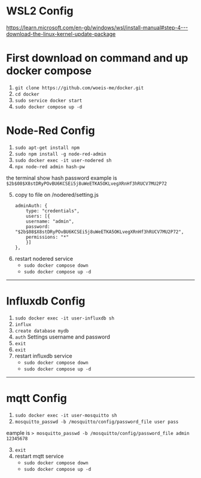 # WSL2 Config
https://learn.microsoft.com/en-gb/windows/wsl/install-manual#step-4---download-the-linux-kernel-update-package

# First download on command and up docker compose
1. `git clone https://github.com/woeis-me/docker.git`
2. `cd docker`
3. `sudo service docker start`
4. `sudo docker compose up -d`

# Node-Red Config
  1. `sudo apt-get install npm`
  2. `sudo npm install -g node-red-admin`
  3. `sudo docker exec -it user-nodered sh`
  4. `npx node-red admin hash-pw`
    
the terminal show hash password example is `$2b$08$X8stDRyPOvBU6KCSEi5j8uWeETKA5OKLvegXRnHf3hRUCV7MU2P72`
  
  5. copy to file on /nodered/setting.js 
      ```
      adminAuth: {
          type: "credentials",
          users: [{
          username: "admin",
          password: "$2b$08$X8stDRyPOvBU6KCSEi5j8uWeETKA5OKLvegXRnHf3hRUCV7MU2P72",
          permissions: "*"
          }]
      },
      ```
  6. restart nodered service 
      - `sudo docker compose down`
      - `sudo docker compose up -d`
--------------------------------------------------------------------------------------------------------------

# Influxdb Config
1. `sudo docker exec -it user-influxdb sh`
2. `influx`
3. `create database mydb`
4. `auth` Settings username and password
5. `exit`
6. `exit`
7. restart influxdb service
      - `sudo docker compose down`
      - `sudo docker compose up -d`
--------------------------------------------------------------------------------------------------------------

# mqtt Config
1. `sudo docker exec -it user-mosquitto sh`
2. `mosquitto_passwd -b /mosquitto/config/password_file user pass` 

eample is `> mosquitto_passwd -b /mosquitto/config/password_file admin 12345678`

3. `exit`
4. restart mqtt service
      - `sudo docker compose down`
      - `sudo docker compose up -d`
